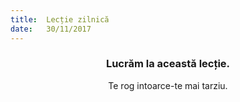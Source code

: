 ```yaml
---
title:  Lecție zilnică
date:   30/11/2017
---
```


### <center>Lucrăm la această lecție.</center>
<center>Te rog intoarce-te mai tarziu.</center>